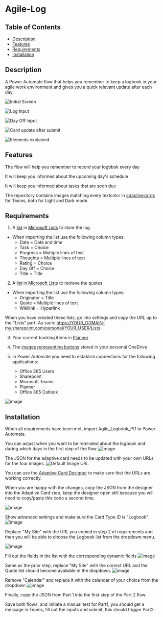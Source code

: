 # Agile-Log

## Table of Contents

- [Description](#description)
- [Features](#features)
- [Requirements](#requirements)
- [Installation](#installation)


## Description

A Power Automate flow that helps you remember to keep a logbook in your agile work environment and gives you a quick relevant update after each day.


![Initial Screen](https://github.com/SocksThatRock/Agile-Log/assets/118437480/09a2b654-f9c7-412b-8a35-83edd354c212)



![Log Input](https://github.com/SocksThatRock/Agile-Log/assets/118437480/c2e40aad-4a1b-44b4-a93b-ae66abfad0e9)


![Day Off Input](https://github.com/SocksThatRock/Agile-Log/assets/118437480/4a8c7216-b9ac-46bc-b37c-b3bf73587ede)


![Card update after submit](https://github.com/SocksThatRock/Agile-Log/assets/118437480/161a6bc1-7efc-40cc-a689-ab2f08bbfdc1)



![Elements explained](https://github.com/SocksThatRock/Agile-Log/assets/118437480/f4105781-51d0-460f-8167-b77c87f07145)



## Features


The flow will help you remember to record your logbbok every day

It will keep you informed about the upcoming day's schedule

It will keep you informed about tasks that are soon due

The repository contains images matching every textcolor in [adaptivecards](https://adaptivecards.io/) for Teams, both for Light and Dark mode.




## Requirements

1. A [list](Lists/Logbook.csv) in [Microsoft Lists](https://www.microsoft.com/en-us/microsoft-365/microsoft-lists) to store the log.
+ When importing the list use the following column types:
  - Date = Date and time
  - Task = Choice
  - Progress = Multiple lines of text
  - Thoughts = Multiple lines of text
  - Rating = Choice
  - Day Off = Choice
  - Title = Title
  
  
2. A [list](Lists/InspirationalQuotes.csv) in [Microsoft Lists](https://www.microsoft.com/en-us/microsoft-365/microsoft-lists) to retrieve the quotes 
+ When importing the list use the following column types:
  - Originator = Title
  - Quote = Multiple lines of text
  - Wikilink = Hyperlink

When you have created these lists, go into settings and copy the URL up to the "Lists" part. As such: 	https://YOUR_DOMAIN-my.sharepoint.com/personal/YOUR_USER/Lists


3. Your current backlog items in [Planner](https://tasks.office.com/)

4. The [images representing buttons](AdaptiveCard_Buttons) stored in your personal OneDrive

5. In Power Automate you need to establish connections for the following applications:

   - Office 365 Users
   - Sharepoint
   - Microsoft Teams
   - Planner
   - Office 365 Outlook

![image](https://github.com/SocksThatRock/Agile-Log/assets/118437480/740f9cf6-8787-429b-bc03-9382f885ecf3)


## Installation

When all requirements have been met, import Agile_Logbook_Pt1 to Power Automate. 

You can adjust when you want to be reminded about the logbook and during which days in the first step of the flow
![image](https://github.com/SocksThatRock/Agile-Log/assets/118437480/4c571504-1881-487c-9f8b-24a967e57a3d)

The JSON for the adaptive card needs to be updated with your own URLs for the four images.
![Default Image URL](https://github.com/SocksThatRock/Agile-Log/assets/118437480/492418a9-7f59-45c6-be4f-201d5b673fe9)

You can use the [Adaptive Card Designer](https://adaptivecards.io/designer/) to make sure that the URLs are working correctly. 

When you are happy with the changes, copy the JSON from the designer into the Adaptive Card step, keep the designer open still because you will need to copy/paste this code a second time.

![image](https://github.com/SocksThatRock/Agile-Log/assets/118437480/139de73a-52a8-412f-8b15-4673ed1d79df)

Show advanced settings and make sure the Card Type ID is "Logbook"
![image](https://github.com/SocksThatRock/Agile-Log/assets/118437480/6c6e3c12-3bc3-4ec3-97f6-ee899e6e5568)



Replace "My Site" with the URL you copied in step 2 of requirements and then you will be able to choose the Logbook list from the dropdown menu.

![image](https://github.com/SocksThatRock/Agile-Log/assets/118437480/6bd95b5b-0a58-40ca-a052-6b563048f6a6)


Fill out the fields in the list with the corresponding dynamic fields
![image](https://github.com/SocksThatRock/Agile-Log/assets/118437480/c5f31057-d78a-4689-ad7e-9a605093c7a7)

Same as the prior step, replace "My Site" with the correct URL and the Quote list should become avaliable in the dropdown.
![image](https://github.com/SocksThatRock/Agile-Log/assets/118437480/247d54f4-af9a-4067-aefa-e74945983885)

Remove "Calendar" and replace it with the calendar of your choice from the dropdown
![image](https://github.com/SocksThatRock/Agile-Log/assets/118437480/fb5798f6-7f23-4edb-9f25-c03c2f71a2dd)

Finally, copy the JSON from Part 1 into the first step of the Part 2 flow.

Save both flows, and initiate a manual test for Part1, you should get a message in Teams, fill out the inputs and submit, this should trigger Part2.












